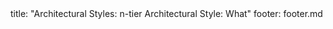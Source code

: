 <frontmatter>
title: "Architectural Styles: n-tier Architectural Style: What"
footer: footer.md
</frontmatter>

<include src="unit-inPage-asFlat.md" boilerplate />